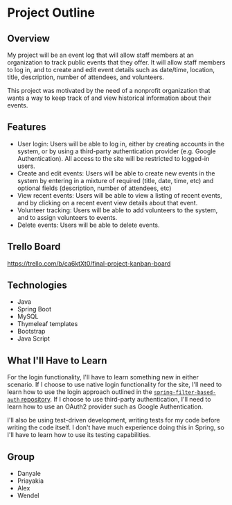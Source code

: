 # Project Outline

## Overview

My project will be an event log that will allow staff members at an organization to track public events that they offer. It will allow staff members to log in, and to create and edit event details such as date/time, location, title, description, number of attendees, and volunteers.

This project was motivated by the need of a nonprofit organization that wants a way to keep track of and view historical information about their events.

## Features

- User login: Users will be able to log in, either by creating accounts in the system, or by using a third-party authentication provider (e.g. Google Authentication). All access to the site will be restricted to logged-in users.
- Create and edit events: Users will be able to create new events in the system by entering in a mixture of required (title, date, time, etc) and optional fields (description, number of attendees, etc)
- View recent events: Users will be able to view a listing of recent events, and by clicking on a recent event view details about that event.
- Volunteer tracking: Users will be able to add volunteers to the system, and to assign volunteers to events.
- Delete events: Users will be able to delete events.

## Trello Board
https://trello.com/b/ca6ktXt0/final-project-kanban-board

## Technologies

- Java
- Spring Boot
- MySQL
- Thymeleaf templates
- Bootstrap
- Java Script

## What I'll Have to Learn

For the login functionality, I'll have to learn something new in either scenario. If I choose to use native login functionality for the site, I'll need to learn how to use the login approach outlined in the [`spring-filter-based-auth` repository](https://github.com/LaunchCodeEducation/spring-filter-based-auth). If I choose to use third-party authentication, I'll need to learn how to use an OAuth2 provider such as Google Authentication.

I'll also be using test-driven development, writing tests for my code before writing the code itself. I don't have much experience doing this in Spring, so I'll have to learn how to use its testing capabilities.

## Group 
- Danyale 
- Priayakia
- Alex
- Wendel

